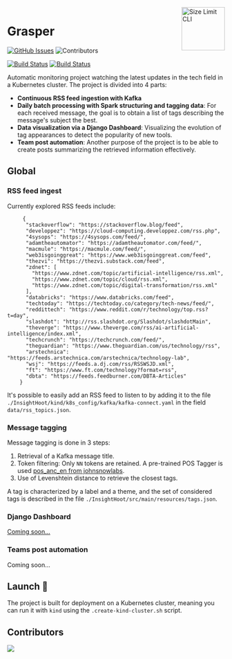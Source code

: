 <img src="https://github.com/Jay-boo/InsightHoot/blob/feature-dashboard/Dashboard/dashboard/dashboard/static/insighthootlogo.png" alt="Size Limit CLI" width="100" align="right">

# Grasper

[![GitHub Issues](https://img.shields.io/github/issues/Jay-boo/InsightHoot.svg?style=flat-square&label=Issues&color=d77982)](https://github.com/Jay-boo/InsightHoot/issues)
![Contributors](https://img.shields.io/github/contributors/Jay-boo/InsightHoot?style=flat-square)

[![Build Status](https://github.com/Jay-boo/InsightHoot/actions/workflows/sbt-scala-build.yaml/badge.svg)](https://github.com/Jay-boo/InsightHoot/actions/workflows/sbt-scala-build.yaml)
[![Build Status](https://github.com/Jay-boo/InsightHoot/actions/workflows/django.yaml/badge.svg)](https://github.com/Jay-boo/InsightHoot/actions/workflows/django.yaml)


Automatic monitoring project watching the latest updates in the tech field in a Kubernetes cluster.
The project is divided into 4 parts:
  - **Continuous RSS feed ingestion with Kafka**
  - **Daily batch processing with Spark structuring and tagging data**: For each received message, the goal is to obtain a list of tags describing the message's subject the best.
  - **Data visualization via a Django Dashboard**: Visualizing the evolution of tag appearances to detect the popularity of new tools.
  - **Team post automation**: Another purpose of the project is to be able to create posts summarizing the retrieved information effectively.

## Global

### RSS feed ingest

Currently explored RSS feeds include:

```{yaml}
     {
      "stackoverflow": "https://stackoverflow.blog/feed",
      "developpez": "https://cloud-computing.developpez.com/rss.php",
      "4sysops": "https://4sysops.com/feed/",
      "adamtheautomator": "https://adamtheautomator.com/feed/",
      "macmule": "https://macmule.com/feed/",
      "web3isgoinggreat": "https://www.web3isgoinggreat.com/feed",
      "thezvi": "https://thezvi.substack.com/feed",
      "zdnet": [
        "https://www.zdnet.com/topic/artificial-intelligence/rss.xml",
        "https://www.zdnet.com/topic/cloud/rss.xml",
        "https://www.zdnet.com/topic/digital-transformation/rss.xml"
      ],
      "databricks": "https://www.databricks.com/feed",
      "techtoday": "https://techtoday.co/category/tech-news/feed/",
      "reddittech": "https://www.reddit.com/r/technology/top.rss?t=day",
      "slashdot": "http://rss.slashdot.org/Slashdot/slashdotMain",
      "theverge": "https://www.theverge.com/rss/ai-artificial-intelligence/index.xml",
      "techcrunch": "https://techcrunch.com/feed/",
      "theguardian": "https://www.theguardian.com/us/technology/rss",
      "arstechnica": "https://feeds.arstechnica.com/arstechnica/technology-lab",
      "wsj": "https://feeds.a.dj.com/rss/RSSWSJD.xml",
      "ft": "https://www.ft.com/technology?format=rss",
      "dbta": "https://feeds.feedburner.com/DBTA-Articles"
    }
```

It's possible to easily add an RSS feed to listen to by adding it to the file `./InsightHoot/kind/k8s_config/kafka/kafka-connect.yaml` in the field `data/rss_topics.json`.


### Message tagging

Message tagging is done in 3 steps:
1. Retrieval of a Kafka message title.
2. Token filtering: Only `NN` tokens are retained. A pre-trained POS Tagger is used [pos_anc_en from johnsnowlabs](https://sparknlp.org/2021/03/05/pos_anc.html).
3. Use of Levenshtein distance to retrieve the closest tags.

A tag is characterized by a label and a theme, and the set of considered tags is described in the file `./InsightHoot/src/main/resources/tags.json`.


### Django Dashboard
[Coming soon...](https://github.com/Jay-boo/InsightHoot/tree/feature-dashboard)

### Teams post automation
Coming soon...

## Launch 🚀

The project is built for deployment on a Kubernetes cluster, meaning you can run it with `kind` using the `.create-kind-cluster.sh` script.

## Contributors

<a href="https://github.com/Jay-boo/InsightHoot/graphs/contributors">
  <img src="https://contrib.rocks/image?repo=Jay-boo/InsightHoot" />
</a>



